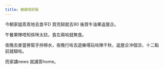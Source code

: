 ```yaml
---
title: 繼續唔舒服
---
```

今朝家姐乖乖地去食平D 買完餸就去90 後買牛油果返屋企。

午餐果陣唔知係咪太攰，食左兩啖就無食。

夜晚去麥當勞幫手拎檸水，夜晚行咗去遊樂場玩咗陣千秋，返屋企沖個涼，十二點前就瞓咗。

而家講news 就識答home。
